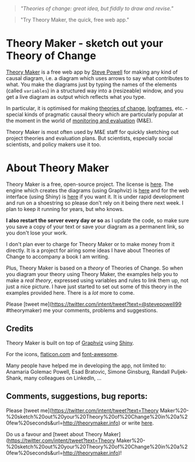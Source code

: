 >*"Theories of change: great idea, but fiddly to draw and revise."*

>"Try Theory Maker, the quick, free web app."


# Theory Maker - sketch out your Theory of Change

[Theory Maker](http://quicktoc.info) is a free web app by [Steve Powell](http://stevepowell.blot.im) for making any kind of causal diagram, i.e. a diagram which uses arrows to say what contributes to what. 
You make the diagrams just by typing the names of the elements (called `variables`) in a structured way into a (resizeable) window, and you get a live diagram as output which reflects what you type. 

In particular, it is optimised for making [theories of change](https://en.wikipedia.org/wiki/Theory_of_change), [logframes](https://en.wikipedia.org/wiki/Logical_framework_approach), etc. - special kinds of pragmatic causal theory which are particularly popular at the moment in the world of [monitoring and evaluation](https://en.wikipedia.org/wiki/monitoring_and_evaluation) (M&E).

Theory Maker is most often used by M&E staff for quickly sketching out project theories and evaluation plans. But scientists, especially social scientists, and policy makers use it too.

# About Theory Maker

Theory Maker is a free, open-source project. The license is [here](https://www.dropbox.com/s/j79tk9ulwrzs47g/license.txt?dl=0). The engine which creates the diagrams (using Graphviz) is [here](https://www.dropbox.com/s/sxoeir14lk5udx6/t2a.r?dl=0) and for the web interface (using Shiny) is [here](https://www.dropbox.com/s/730r3i749frg37t/app.R?dl=0) if you want it. It is under rapid development and run on a shoestring so please don't rely on it being there next week. I plan to keep it running for years, but who knows. 

**I also restart the server every day or so** as I update the code, so make sure you save a copy of your text or save your diagram as a permanent link, so you don't lose your work.

I don't plan ever to charge for Theory Maker or to make money from it directly. It is a project for airing some ideas I have about Theories of Change to accompany a book I am writing.


Plus, Theory Maker is based on a *theory* of Theories of Change. So when you diagram your theory using Theory Maker, the examples help you to make a *real theory*, expressed using variables and rules to link them up, not just a nice picture.
I have just started to set out some of this theory in the examples provided here. There is a *lot* more to come. 

Please [tweet me](https://twitter.com/intent/tweet?text=@stevepowell99 #theorymaker) me your comments, problems and suggestions. 




## Credits

Theory Maker is built on top of [Graphviz](http://graphviz.org) using [Shiny](http://shiny.rstudio.com).

For the icons, [flaticon.com](flaticon.com) and [font-awesome](http://fortawesome.github.io/Font-Awesome/icon/sitemap/).

Many people have helped me in developing the app, not limited to: Anamaria Golemac Powell, Esad Bratovic, Simone Ginsburg, Randall Puljek-Shank, many colleagues on LinkedIn, ...




## Comments, suggestions, bug reports: 

Please [tweet me](https://twitter.com/intent/tweet?text=Theory Maker%20-%20sketch%20out%20your%20Theory%20of%20Change%20in%20a%20few%20seconds&url=http://theorymaker.info) or write [here](http://stevepowell.blot.im/quicktoc#disqus_thread).

Do us a favour and [tweet about Theory Maker](https://twitter.com/intent/tweet?text=Theory Maker%20-%20sketch%20out%20your%20Theory%20of%20Change%20in%20a%20few%20seconds&url=http://theorymaker.info)!

